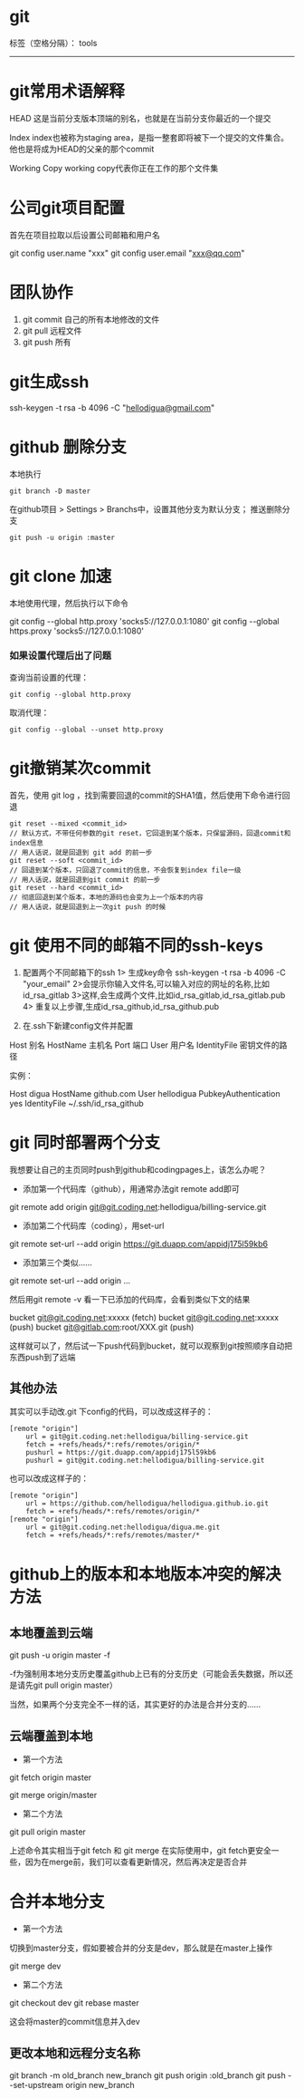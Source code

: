 # git

标签（空格分隔）： tools

---

# git常用术语解释

HEAD
这是当前分支版本顶端的别名，也就是在当前分支你最近的一个提交

Index
index也被称为staging area，是指一整套即将被下一个提交的文件集合。他也是将成为HEAD的父亲的那个commit

Working Copy
working copy代表你正在工作的那个文件集

# 公司git项目配置

首先在项目拉取以后设置公司邮箱和用户名

git config user.name "xxx"
git config user.email "xxx@qq.com"

# 团队协作

1. git commit 自己的所有本地修改的文件
2. git pull 远程文件
3. git push 所有

# git生成ssh

ssh-keygen -t rsa -b 4096 -C "hellodigua@gmail.com"


# github 删除分支

本地执行

    git branch -D master

在github项目 > Settings > Branchs中，设置其他分支为默认分支；
推送删除分支

    git push -u origin :master

# git clone 加速

本地使用代理，然后执行以下命令

git config --global http.proxy 'socks5://127.0.0.1:1080'
git config --global https.proxy 'socks5://127.0.0.1:1080'

### 如果设置代理后出了问题

查询当前设置的代理：

    git config --global http.proxy

取消代理：

    git config --global --unset http.proxy

# git撤销某次commit

首先，使用 git log ，找到需要回退的commit的SHA1值，然后使用下命令进行回退


    git reset --mixed <commit_id>
    // 默认方式，不带任何参数的git reset，它回退到某个版本，只保留源码，回退commit和index信息
    // 用人话说，就是回退到 git add 的前一步
    git reset --soft <commit_id>
    // 回退到某个版本，只回退了commit的信息，不会恢复到index file一级
    // 用人话说，就是回退到git commit 的前一步
    git reset --hard <commit_id>
    // 彻底回退到某个版本，本地的源码也会变为上一个版本的内容
    // 用人话说，就是回退到上一次git push 的时候

# git 使用不同的邮箱不同的ssh-keys

1. 配置两个不同邮箱下的ssh
  1> 生成key命令   ssh-keygen -t rsa -b 4096 -C "your_email"
  2>会提示你输入文件名,可以输入对应的网址的名称,比如id_rsa_gitlab
  3>这样,会生成两个文件,比如id_rsa_gitlab,id_rsa_gitlab.pub
  4> 重复以上步骤,生成id_rsa_github,id_rsa_github.pub

2. 在.ssh下新建config文件并配置

Host    别名
    HostName        主机名
    Port            端口
    User            用户名
    IdentityFile    密钥文件的路径

实例：

Host digua
	HostName github.com
	User hellodigua
	PubkeyAuthentication yes
	IdentityFile ~/.ssh/id_rsa_github

# git 同时部署两个分支

我想要让自己的主页同时push到github和codingpages上，该怎么办呢？

- 添加第一个代码库（github），用通常办法git remote add即可

git remote add origin git@git.coding.net:hellodigua/billing-service.git

- 添加第二个代码库（coding），用set-url

git remote set-url --add origin https://git.duapp.com/appidj175l59kb6

- 添加第三个类似……

git remote set-url --add origin ...

然后用git remote -v 看一下已添加的代码库，会看到类似下文的结果

bucket  git@git.coding.net:xxxxx (fetch)
bucket  git@git.coding.net:xxxxx (push)
bucket  git@gitlab.com:root/XXX.git (push)

这样就可以了，然后试一下push代码到bucket，就可以观察到git按照顺序自动把东西push到了远端

## 其他办法

其实可以手动改.git 下config的代码，可以改成这样子的：

    [remote "origin"]
    	url = git@git.coding.net:hellodigua/billing-service.git
    	fetch = +refs/heads/*:refs/remotes/origin/*
    	pushurl = https://git.duapp.com/appidj175l59kb6
    	pushurl = git@git.coding.net:hellodigua/billing-service.git

也可以改成这样子的：

    [remote "origin"]
    	url = https://github.com/hellodigua/hellodigua.github.io.git
    	fetch = +refs/heads/*:refs/remotes/origin/*
    [remote "origin"]
    	url = git@git.coding.net:hellodigua/digua.me.git
    	fetch = +refs/heads/*:refs/remotes/master/*

# github上的版本和本地版本冲突的解决方法

## 本地覆盖到云端

git push -u origin master -f

-f为强制用本地分支历史覆盖github上已有的分支历史（可能会丢失数据，所以还是请先git pull origin master）

当然，如果两个分支完全不一样的话，其实更好的办法是合并分支的……

## 云端覆盖到本地

- 第一个方法

git fetch origin master

git merge origin/master

- 第二个方法

git pull origin master

上述命令其实相当于git fetch 和 git merge
在实际使用中，git fetch更安全一些，因为在merge前，我们可以查看更新情况，然后再决定是否合并

# 合并本地分支

- 第一个方法

切换到master分支，假如要被合并的分支是dev，那么就是在master上操作

git merge dev

- 第二个方法

git checkout dev
git rebase master

这会将master的commit信息并入dev

## 更改本地和远程分支名称

git branch -m old_branch new_branch
git push origin :old_branch
git push --set-upstream origin new_branch
